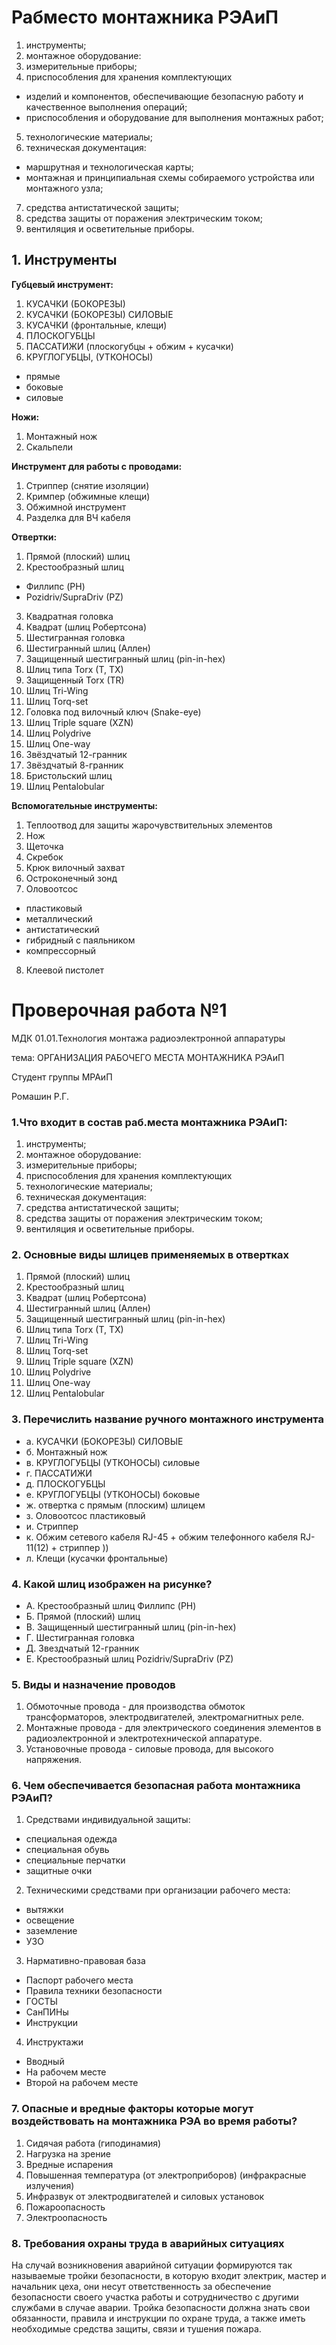 # Рабместо монтажника РЭАиП

1. инструменты; 
2. монтажное оборудование: 
3. измерительные приборы; 
4. приспособления для хранения комплектующих 
- изделий и компонентов, обеспечивающие безопасную работу и качественное выполнения операций; 
- приспособления и оборудование для выполнения монтажных работ; 
5. технологические материалы; 
6. техническая документация: 
- маршрутная и технологическая карты; 
- монтажная и принципиальная схемы собираемого устройства или монтажного узла; 
7. средства антистатической защиты; 
8. средства защиты от поражения электрическим током; 
9. вентиляция и осветительные приборы.

## 1. Инструменты

**Губцевый инструмент:**
1. КУСАЧКИ (БОКОРЕЗЫ)
2. КУСАЧКИ (БОКОРЕЗЫ) СИЛОВЫЕ
3. КУСАЧКИ (фронтальные, клещи)
4. ПЛОСКОГУБЦЫ
5. ПАССАТИЖИ (плоскогубцы + обжим + кусачки)
6. КРУГЛОГУБЦЫ, (УТКОНОСЫ)
- прямые
- боковые
- силовые

**Ножи:**
1. Монтажный нож
2. Скальпели

**Инструмент для работы с проводами:**
1. Стриппер (снятие изоляции)
2. Кримпер (обжимные клещи)
3. Обжимной инструмент
4. Разделка для ВЧ кабеля

**Отвертки:**
1. Прямой (плоский) шлиц
2. Крестообразный шлиц
- Филлипс (PH)
- Pozidriv/SupraDriv (PZ)
3. Квадратная головка
4. Квадрат (шлиц Робертсона)
5. Шестигранная головка
6. Шестигранный шлиц (Аллен)
7. Защищенный шестигранный шлиц (pin-in-hex)
8. Шлиц типа Torx (T, TX)
9. Защищенный Torx (TR)
10. Шлиц Tri-Wing
11. Шлиц Torq-set
12. Головка под вилочный ключ (Snake-eye)
13. Шлиц Triple square (XZN)
14. Шлиц Polydrive
15. Шлиц One-way
16. Звёздчатый 12-гранник
17. Звёздчатый 8-гранник
18. Бристольский шлиц
19. Шлиц Pentalobular

**Вспомогательные инструменты:**
1. Теплоотвод для защиты жарочувствительных элементов
2. Нож
3. Щеточка
4. Скребок
5. Крюк вилочный захват
6. Остроконечный зонд
7. Оловоотсос
 - пластиковый
 - металлический
 - антистатический
 - гибридный с паяльником
 - компрессорный
8. Клеевой пистолет

<div style="page-break-after: always;"></div>

# Проверочная работа №1

МДК 01.01.Технология монтажа радиоэлектронной аппаратуры

тема: ОРГАНИЗАЦИЯ РАБОЧЕГО МЕСТА МОНТАЖНИКА РЭАиП

Студент группы МРАиП 

Ромашин Р.Г.

### 1.Что входит в состав раб.места монтажника РЭАиП:

1. инструменты; 
2. монтажное оборудование: 
3. измерительные приборы; 
4. приспособления для хранения комплектующих 
5. технологические материалы; 
6. техническая документация: 
7. средства антистатической защиты; 
8. средства защиты от поражения электрическим током; 
9. вентиляция и осветительные приборы.

### 2. Основные виды шлицев применяемых в отвертках

1. Прямой (плоский) шлиц
2. Крестообразный шлиц
3. Квадрат (шлиц Робертсона)
4. Шестигранный шлиц (Аллен)
5. Защищенный шестигранный шлиц (pin-in-hex)
6. Шлиц типа Torx (T, TX)
7. Шлиц Tri-Wing
8. Шлиц Torq-set
9. Шлиц Triple square (XZN)
10. Шлиц Polydrive
11. Шлиц One-way
12. Шлиц Pentalobular

### 3. Перечислить название ручного монтажного инструмента

- a. КУСАЧКИ (БОКОРЕЗЫ) СИЛОВЫЕ
- б. Монтажный нож
- в. КРУГЛОГУБЦЫ (УТКОНОСЫ) силовые
- г. ПАССАТИЖИ
- д. ПЛОСКОГУБЦЫ
- е. КРУГЛОГУБЦЫ (УТКОНОСЫ) боковые
- ж. отвертка с прямым (плоским) шлицем
- з. Оловоотсос пластиковый
- и. Стриппер
- к. Обжим сетевого кабеля RJ-45 + обжим телефонного кабеля RJ-11(12) + стриппер ))
- л. Клещи (кусачки фронтальные)

### 4. Какой шлиц изображен на рисунке?

- А. Крестообразный шлиц Филлипс (PH)
- Б. Прямой (плоский) шлиц
- В. Защищенный шестигранный шлиц (pin-in-hex)
- Г. Шестигранная головка
- Д. Звездчатый 12-гранник
- E. Крестообразный шлиц Pozidriv/SupraDriv (PZ)

### 5. Виды и назначение проводов

1. Обмоточные провода - для производства обмоток 
трансформаторов, электродвигателей, электромагнитных реле.
2. Монтажные провода - для электрического соединения элементов в радиоэлектронной и электротехнической аппаратуре.
3. Установочные провода - силовые провода, для высокого напряжения.

### 6. Чем обеспечивается безопасная работа монтажника РЭАиП?

1. Средствами индивидуальной защиты:
- специальная одежда
- специальная обувь
- специальные перчатки
- защитные очки

2. Техническими средствами при организации рабочего места:
- вытяжки
- освещение
- заземление
- УЗО

3. Нармативно-правовая база
- Паспорт рабочего места
- Правила техники безопасности
- ГОСТЫ
- СанПИНы
- Инструкции

4. Инструктажи 
- Вводный
- На рабочем месте
- Второй на рабочем месте

### 7. Опасные и вредные факторы которые могут воздействовать на монтажника РЭА во время работы?

1. Сидячая работа (гиподинамия)
2. Нагрузка на зрение
3. Вредные испарения
4. Повышенная температура (от электроприборов) (инфракрасные излучения)
5. Инфразвук от электродвигателей и силовых установок
6. Пожароопасность
7. Электроопасность

### 8. Требования охраны труда в аварийных ситуациях

На случай возникновения аварийной ситуации формируются так называемые тройки безопасности, 
в которую входит электрик, мастер и начальник цеха, они несут ответственность за обеспечение безопасности своего участка работы и сотрудничество с другими службами в случае аварии. Тройка безопасности должна знать свои обязанности, правила и инструкции по охране труда, а также иметь необходимые средства защиты, связи и тушения пожара.

